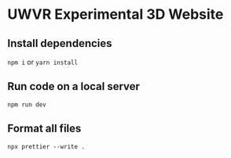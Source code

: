 # UWVR Experimental 3D Website

## Install dependencies
`npm i` or `yarn install`

## Run code on a local server
`npm run dev`

## Format all files
`npx prettier --write .`